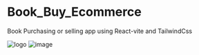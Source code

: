 # Book_Buy_Ecommerce
Book Purchasing or selling app using React-vite and TailwindCss

![logo](https://github.com/arpitjaiswal12/Book_Buy_Ecommerce/assets/97618151/e48120c9-0cd5-4b7c-9fcb-edbea3f5dcbd)
![image](https://github.com/arpitjaiswal12/Book_Buy_Ecommerce/assets/97618151/a9b1e547-2d68-4cc8-a845-96d31cb6b81f)
